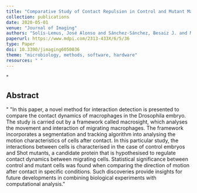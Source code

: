 ```yaml
--- 
title: "Comparative Study of Contact Repulsion in Control and Mutant Macrophages Using a Novel Interaction Detection"
collection: publications
date: 2020-05-01
venue: "Journal of Imaging"
authors: "Solís-Lemus, José Alonso and Sánchez-Sánchez, Besaiz J. and Marcotti, Stefania and Burki, Mubarik and Stramer, Brian and Reyes-Aldasoro, Constantino Carlos"
paperurl: https://www.mdpi.com/2313-433X/6/5/36
type: Paper
doi: 10.3390/jimaging6050036
theme: "microbiology, methods, software, hardware"
resources: " "
--- 
```

"<h2> Abstract </h2>" "In this paper, a novel method for interaction detection is presented to compare the contact dynamics of macrophages in the Drosophila embryo. The study is carried out by a framework called macrosight, which analyses the movement and interaction of migrating macrophages. The framework incorporates a segmentation and tracking algorithm into analysing the motion characteristics of cells after contact. In this particular study, the interactions between cells is characterised in the case of control embryos and Shot mutants, a candidate protein that is hypothesised to regulate contact dynamics between migrating cells. Statistical significance between control and mutant cells was found when comparing the direction of motion after contact in specific conditions. Such discoveries provide insights for future developments in combining biological experiments with computational analysis."
